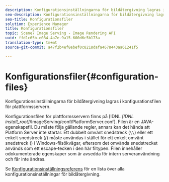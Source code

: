 ```yaml
---
description: Konfigurationsinställningarna för bildåtergivning lagras i konfigurationsfilen för plattformsservern.
seo-description: Konfigurationsinställningarna för bildåtergivning lagras i konfigurationsfilen för plattformsservern.
seo-title: Konfigurationsfiler
solution: Experience Manager
title: Konfigurationsfiler
topic: Scene7 Image Serving - Image Rendering API
uuid: ffd1c65b-e084-4a7e-9a15-600d6c5b173a
translation-type: tm+mt
source-git-commit: a47f2b4ef8ebef0c8218dafa4678443aa61241f5

---
```



# Konfigurationsfiler{#configuration-files}

Konfigurationsinställningarna för bildåtergivning lagras i konfigurationsfilen för plattformsservern.

Konfigurationsfilen för plattformsservern finns på [!DNL *[!DNL install_root]*/ImageServing/conf/PlatformServer.conf]. Filen är en JAVA-egenskapsfil. Du måste följa gällande regler, annars kan det hända att Platform Server inte startar. Ett dubbelt omvänt snedstreck (`\\`) eller ett enkelt snedstreck (/) måste användas i stället för ett enkelt omvänt snedstreck (\) i Windows-filsökvägar, eftersom det omvända snedstrecket används som ett escape-tecken i den här filtypen. Filen innehåller odokumenterade egenskaper som är avsedda för intern serveranvändning och får inte ändras.

Se [Konfigurationsinställningsreferens](../../../../../ir-api/server-admin/image-rendering-api-ref/c-ir-server-administration/c-ir-configuration-settings-reference/c-ir-configuration-settings-reference.md#concept-6947a512d4c94e9fb8a71b80243fee81) för en lista över alla konfigurationsinställningar för bildåtergivning.
